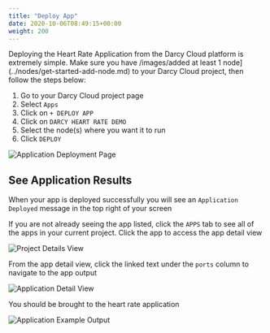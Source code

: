 ```yaml
---
title: "Deploy App"
date: 2020-10-06T08:49:15+00:00
weight: 200
---
```


Deploying the Heart Rate Application from the Darcy Cloud platform is extremely simple. Make sure you have /images/added at least 1 node](../nodes/get-started-add-node.md) to your Darcy Cloud project, then follow the steps below:

1. Go to your Darcy Cloud project page
2. Select `Apps`
3. Click on `+ DEPLOY APP`
4. Click on `DARCY HEART RATE DEMO`
5. Select the node(s) where you want it to run
6. Click `DEPLOY`

![Application Deployment Page](../../../assets/12done.png)

## See Application Results

When your app is deployed successfully you will see an `Application Deployed` message in the top right of your screen

If you are not already seeing the app listed, click the `APPS` tab to see all of the apps in your current project. Click the app to access the app detail view

![Project Details View](../../../assets/13done.png)

From the app detail view, click the linked text under the `ports` column to navigate to the app output

![Application Detail View](../../../assets/14done.png)

You should be brought to the heart rate application

![ Application Example Output](../../../assets/15done.png)

